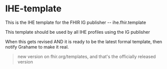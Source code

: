 # IHE-template
This is the IHE template for the FHIR IG publisher -- ihe.fhir.template

This template should be used by all IHE profiles using the IG publisher

When this gets revised AND it is ready to be the latest formal template, then notify Grahame to make it real.  
> new version on fhir.org/templates, and that's the officially released version

